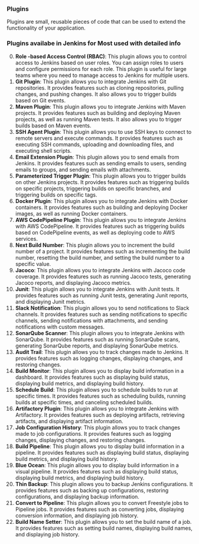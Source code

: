 ### Plugins
Plugins are small, reusable pieces of code that can be used to extend the functionality of your application. 

### Plugins availabe in Jenkins for Most used with detailed info
0. **Role -based Access Control (RBAC)**: This plugin allows you to control access to Jenkins based on user roles. You can assign roles to users and configure permissions for each role. This plugin is useful for large teams where you need to manage access to Jenkins for multiple users.
1. **Git Plugin**: This plugin allows you to integrate Jenkins with Git repositories. It provides features such as cloning repositories, pulling changes, and pushing changes. It also allows you to trigger builds based on Git events.
2. **Maven Plugin**: This plugin allows you to integrate Jenkins with Maven projects. It provides features such as building and deploying Maven projects, as well as running Maven tests. It also allows you to trigger builds based on Maven events. 
3. **SSH Agent Plugin**: This plugin allows you to use SSH keys to connect to remote servers and execute commands. It provides features such as executing SSH commands, uploading and downloading files, and executing shell scripts.
4. **Email Extension Plugin**: This plugin allows you to send emails from Jenkins. It provides features such as sending emails to users, sending emails to groups, and sending emails with attachments. 
5. **Parameterized Trigger Plugin**: This plugin allows you to trigger builds on other Jenkins projects. It provides features such as triggering builds on specific projects, triggering builds on specific branches, and triggering builds on specific tags.
6. **Docker Plugin**: This plugin allows you to integrate Jenkins with Docker containers. It provides features such as building and deploying Docker images, as well as running Docker containers. 
7. **AWS CodePipeline Plugin**: This plugin allows you to integrate Jenkins with AWS CodePipeline. It provides features such as triggering builds based on CodePipeline events, as well as deploying code to AWS services.
8. **Next Build Number**: This plugin allows you to increment the build number of a project. It provides features such as incrementing the build number, resetting the build number, and setting the build number to a specific value.
9. **Jacoco**: This plugin allows you to integrate Jenkins with Jacoco code coverage. It provides features such as running Jacoco tests, generating Jacoco reports, and displaying Jacoco metrics. 
10. **Junit**: This plugin allows you to integrate Jenkins with Junit tests. It provides features such as running Junit tests, generating Junit reports, and displaying Junit metrics. 
11. **Slack Notification**: This plugin allows you to send notifications to Slack channels. It provides features such as sending notifications to specific channels, sending notifications with attachments, and sending notifications with custom messages.
12. **SonarQube Scanner**: This plugin allows you to integrate Jenkins with SonarQube. It provides features such as running SonarQube scans, generating SonarQube reports, and displaying SonarQube metrics. 
13. **Audit Trail**: This plugin allows you to track changes made to Jenkins. It provides features such as logging changes, displaying changes, and restoring changes. 
14. **Build Monitor**: This plugin allows you to display build information in a dashboard. It provides features such as displaying build status, displaying build metrics, and displaying build history. 
15. **Schedule Build**: This plugin allows you to schedule builds to run at specific times. It provides features such as scheduling builds, running builds at specific times, and canceling scheduled builds.
16. **Artifactory Plugin**: This plugin allows you to integrate Jenkins with Artifactory. It provides features such as deploying artifacts, retrieving artifacts, and displaying artifact information. 
17. **Job Configuration History**: This plugin allows you to track changes made to job configurations. It provides features such as logging changes, displaying changes, and restoring changes. 
18. **Build Pipeline**: This plugin allows you to display build information in a pipeline. It provides features such as displaying build status, displaying build metrics, and displaying build history. 
19. **Blue Ocean**: This plugin allows you to display build information in a visual pipeline. It provides features such as displaying build status, displaying build metrics, and displaying build history. 
20. **Thin Backup**: This plugin allows you to backup Jenkins configurations. It provides features such as backing up configurations, restoring configurations, and displaying backup information. 
21. **Convert to Pipeline**: This plugin allows you to convert Freestyle jobs to Pipeline jobs. It provides features such as converting jobs, displaying conversion information, and displaying job history.
22. **Build Name Setter**: This plugin allows you to set the build name of a job. It provides features such as setting build names, displaying build names, and displaying job history.
